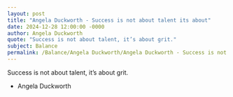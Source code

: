 ```yaml
---
layout: post
title: "Angela Duckworth - Success is not about talent its about"
date: 2024-12-28 12:00:00 -0000
author: Angela Duckworth
quote: "Success is not about talent, it’s about grit."
subject: Balance
permalink: /Balance/Angela Duckworth/Angela Duckworth - Success is not about talent its about
---
```


Success is not about talent, it’s about grit.

- Angela Duckworth

